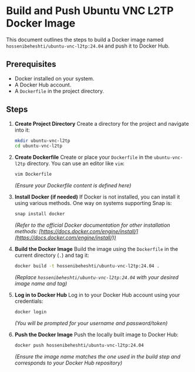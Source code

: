 # Build and Push Ubuntu VNC L2TP Docker Image

This document outlines the steps to build a Docker image named `hossenibeheshti/ubuntu-vnc-l2tp:24.04` and push it to Docker Hub.

## Prerequisites

*   Docker installed on your system.
*   A Docker Hub account.
*   A `Dockerfile` in the project directory.

## Steps

1.  **Create Project Directory**
    Create a directory for the project and navigate into it:
    ````bash
    mkdir ubuntu-vnc-l2tp
    cd ubuntu-vnc-l2tp
    ````

2.  **Create Dockerfile**
    Create or place your `Dockerfile` in the `ubuntu-vnc-l2tp` directory. You can use an editor like `vim`:
    ````bash
    vim Dockerfile
    ````
    *(Ensure your Dockerfile content is defined here)*

3.  **Install Docker (if needed)**
    If Docker is not installed, you can install it using various methods. One way on systems supporting Snap is:
    ````bash
    snap install docker
    ````
    *(Refer to the official Docker documentation for other installation methods: [https://docs.docker.com/engine/install/](https://docs.docker.com/engine/install/))*

4.  **Build the Docker Image**
    Build the image using the `Dockerfile` in the current directory (`.`) and tag it:
    ````bash
    docker build -t hossenibeheshti/ubuntu-vnc-l2tp:24.04 .
    ````
    *(Replace `hossenibeheshti/ubuntu-vnc-l2tp:24.04` with your desired image name and tag)*

5.  **Log in to Docker Hub**
    Log in to your Docker Hub account using your credentials:
    ````bash
    docker login
    ````
    *(You will be prompted for your username and password/token)*

6.  **Push the Docker Image**
    Push the locally built image to Docker Hub:
    ````bash
    docker push hossenibeheshti/ubuntu-vnc-l2tp:24.04
    ````
    *(Ensure the image name matches the one used in the build step and corresponds to your Docker Hub repository)*